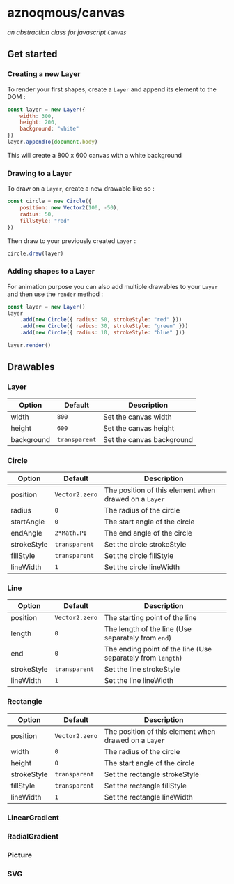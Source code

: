 # aznoqmous/canvas
*an abstraction class for javascript `Canvas`*

## Get started 
### Creating a new Layer
To render your first shapes, create a ``Layer`` and append its element to the DOM :

```js  
const layer = new Layer({
    width: 300,
    height: 200,
    background: "white"
})
layer.appendTo(document.body)
```

This will create a 800 x 600 canvas with a white background

### Drawing to a Layer
To draw on a ``Layer``, create a new drawable like so :
````js 
const circle = new Circle({
    position: new Vector2(100, -50),
    radius: 50,
    fillStyle: "red"
})
````

Then draw to your previously created ``Layer`` :
````js
circle.draw(layer)
````

### Adding shapes to a Layer
For animation purpose you can also add multiple drawables to your ``Layer`` and then use the `render` method :  
````js
const layer = new Layer()
layer
    .add(new Circle({ radius: 50, strokeStyle: "red" }))
    .add(new Circle({ radius: 30, strokeStyle: "green" }))
    .add(new Circle({ radius: 10, strokeStyle: "blue" }))

layer.render()
````

## Drawables

### Layer
| Option     | Default       | Description                                           |
|------------|---------------|-------------------------------------------------------|
| width      | `800`           | Set the canvas width                                  |
| height     | `600`           | Set the canvas height                                 |
| background | `transparent` | Set the canvas background                             |

### Circle
| Option      | Default        | Description                                           |
|-------------|----------------|-------------------------------------------------------|
| position    | `Vector2.zero` | The position of this element when drawed on a `Layer` |
| radius      | `0`            | The radius of the circle                              |
| startAngle  | `0`            | The start angle of the circle                         |
| endAngle    | `2*Math.PI`    | The end angle of the circle                           |
| strokeStyle | `transparent`  | Set the circle strokeStyle                            |
| fillStyle   | `transparent`  | Set the circle fillStyle                              |
| lineWidth   | `1`            | Set the circle lineWidth                              |

### Line
| Option      | Default        | Description                                                   |
|-------------|----------------|---------------------------------------------------------------|
| position    | `Vector2.zero` | The starting point of the line                                |
| length      | `0`            | The length of the line (Use separately from ``end``)          |
| end         | `0`            | The ending point of the line (Use separately from ``length``) |
| strokeStyle | `transparent`  | Set the line strokeStyle                                      |
| lineWidth   | `1`            | Set the line lineWidth                                        |

### Rectangle
| Option      | Default        | Description                                           |
|-------------|----------------|-------------------------------------------------------|
| position    | `Vector2.zero` | The position of this element when drawed on a `Layer` |
| width       | `0`            | The radius of the circle                              |
| height      | `0`            | The start angle of the circle                         |
| strokeStyle | `transparent`  | Set the rectangle strokeStyle                         |
| fillStyle   | `transparent`  | Set the rectangle fillStyle                           |
| lineWidth   | `1`            | Set the rectangle lineWidth                           |

### LinearGradient
### RadialGradient
### Picture
### SVG